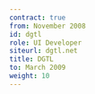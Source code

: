 ```yaml
---
contract: true
from: November 2008
id: dgtl
role: UI Developer
siteurl: dgtl.net
title: DGTL
to: March 2009
weight: 10
---
```

